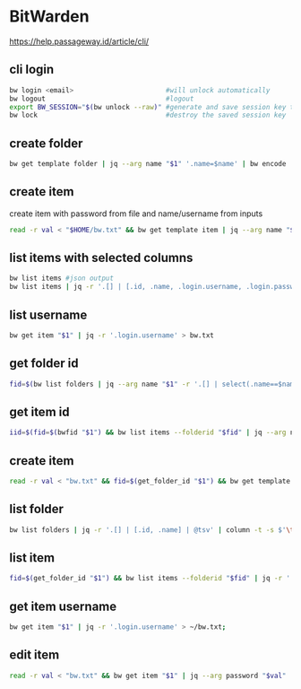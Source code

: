 # BitWarden

https://help.passageway.id/article/cli/

## cli login
```sh
bw login <email>                       #will unlock automatically
bw logout                              #logout
export BW_SESSION="$(bw unlock --raw)" #generate and save session key to env
bw lock                                #destroy the saved session key
```

## create folder
```sh
bw get template folder | jq --arg name "$1" '.name=$name' | bw encode | bw create folder;
```

## create item
create item with password from file and name/username from inputs
```sh
read -r val < "$HOME/bw.txt" && bw get template item | jq --arg name "$1" --arg username "$2" --arg password "$val" '.name = $name | .login.username = $username | .login.password = $password' | bw encode | bw create item > /dev/null
```

## list items with selected columns
```sh
bw list items #json output
bw list items | jq -r '.[] | [.id, .name, .login.username, .login.password] | @tsv' | column -t -s $'\t' #convert json to table, last ensures col vals being aligned
```

## list username
```sh
bw get item "$1" | jq -r '.login.username' > bw.txt
```

## get folder id
```sh
fid=$(bw list folders | jq --arg name "$1" -r '.[] | select(.name==$name) | .id') && echo $fid;
```

## get item id
```sh
iid=$(fid=$(bwfid "$1") && bw list items --folderid "$fid" | jq --arg name "$2" -r '.[] | select(.name==$name) | .id') && echo $iid;
```

## create item
```sh
read -r val < "bw.txt" && fid=$(get_folder_id "$1") && bw get template item | jq --arg folderid "$fid" --arg name "$2" --arg username "$3" --arg password "$val" '.folderId = $folderid | .name = $name | .login.username = $username | .login.password = $password' | bw encode | bw create item > /dev/null;
```

## list folder
```sh
bw list folders | jq -r '.[] | [.id, .name] | @tsv' | column -t -s $'\t';
```

## list item
```sh
fid=$(get_folder_id "$1") && bw list items --folderid "$fid" | jq -r '.[] | [.id, .name, .creationDate] | @tsv' | column -t -s $'\t';
```

## get item username
```sh
bw get item "$1" | jq -r '.login.username' > ~/bw.txt;
```

## edit item
```sh
read -r val < "bw.txt" && bw get item "$1" | jq --arg password "$val" '.login.password=$password' | bw encode | bw edit item "$1";
```
